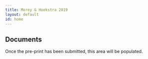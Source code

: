 ```yaml
---
title: Morey & Hoekstra 2019
layout: default
id: home
---
```


## Documents

Once the pre-print has been submitted, this area will be populated.
